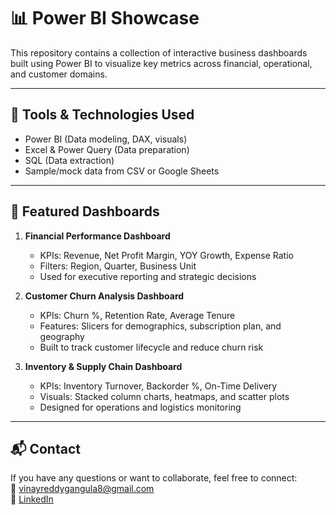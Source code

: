 # 📊 Power BI Showcase

This repository contains a collection of interactive business dashboards built using Power BI to visualize key metrics across financial, operational, and customer domains.

---

## 🔧 Tools & Technologies Used

- Power BI (Data modeling, DAX, visuals)
- Excel & Power Query (Data preparation)
- SQL (Data extraction)
- Sample/mock data from CSV or Google Sheets

---

## 📸 Featured Dashboards

1. **Financial Performance Dashboard**
   - KPIs: Revenue, Net Profit Margin, YOY Growth, Expense Ratio
   - Filters: Region, Quarter, Business Unit
   - Used for executive reporting and strategic decisions

2. **Customer Churn Analysis Dashboard**
   - KPIs: Churn %, Retention Rate, Average Tenure
   - Features: Slicers for demographics, subscription plan, and geography
   - Built to track customer lifecycle and reduce churn risk

3. **Inventory & Supply Chain Dashboard**
   - KPIs: Inventory Turnover, Backorder %, On-Time Delivery
   - Visuals: Stacked column charts, heatmaps, and scatter plots
   - Designed for operations and logistics monitoring

---

## 📬 Contact

If you have any questions or want to collaborate, feel free to connect:  
📧 vinayreddygangula8@gmail.com  
🔗 [LinkedIn](https://linkedin.com/in/vinay-kumar-gangula-2b78871a7)

